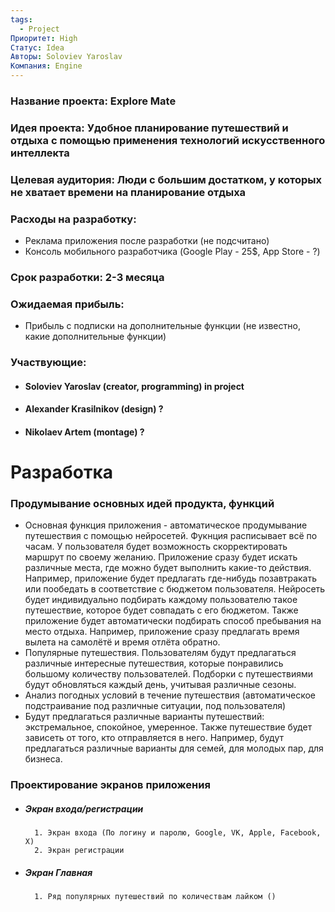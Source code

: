 ```yaml
---
tags:
  - Project
Приоритет: High
Статус: Idea
Авторы: Soloviev Yaroslav
Компания: Engine
---
```

### Название проекта: Explore Mate

### Идея проекта: Удобное планирование путешествий и отдыха с помощью применения технологий искусственного интеллекта

### Целевая аудитория: Люди с большим достатком, у которых не хватает времени на планирование отдыха

### Расходы на разработку: 
- Реклама приложения после разработки (не подсчитано)
- Консоль мобильного разработчика (Google Play - 25$, App Store - ?)

### Срок разработки: 2-3 месяца

### Ожидаемая прибыль: 
- Прибыль с подписки на дополнительные функции (не известно, какие дополнительные функции)

### Участвующие: 
- #### Soloviev Yaroslav (creator, programming) in project
- #### Alexander Krasilnikov (design) ?
- #### Nikolaev Artem (montage) ?


# Разработка

### Продумывание основных идей продукта, функций
- Основная функция приложения - автоматическое продумывание путешествия с помощью нейросетей. Фукнция расписывает всё по часам. У пользователя будет возможность скорректировать маршрут по своему желанию. Приложение сразу будет искать различные места, где можно будет выполнить какие-то действия. Например, приложение будет предлагать где-нибудь позавтракать или пообедать в соответствие с бюджетом пользователя. Нейросеть будет индивидуально подбирать каждому пользователю такое путешествие, которое будет совпадать с его бюджетом. Также приложение будет автоматически подбирать способ пребывания на место отдыха. Например, приложение сразу предлагать время вылета на самолётё и время отлёта обратно.
- Популярные путешествия. Пользователям будут предлагаться различные интересные путешествия, которые понравились большому количеству пользователей. Подборки с путешествиями будут обновляться каждый день, учитывая различные сезоны. 
- Анализ погодных условий в течение путешествия (автоматическое подстраивание под различные ситуации, под пользователя)
- Будут предлагаться различные варианты путешествий: экстремальное, спокойное, умеренное. Также путешествие будет зависеть от того, кто отправляется в него. Например, будут предлагаться различные варианты для семей, для молодых пар, для бизнеса.
### Проектирование экранов приложения
- ##### Экран входа/регистрации
		1. Экран входа (По логину и паролю, Google, VK, Apple, Facebook, X)
		2. Экран регистрации
- ##### Экран Главная
		1. Ряд популярных путешествий по количествам лайком ()